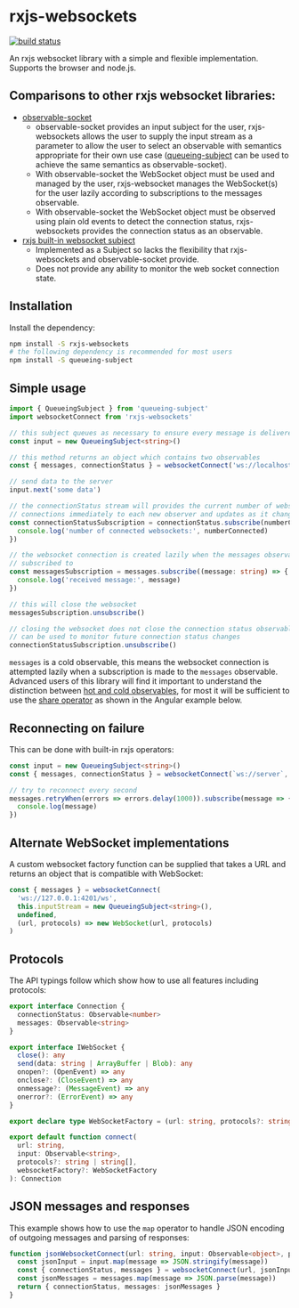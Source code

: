 # rxjs-websockets

[![build status](https://circleci.com/gh/ohjames/rxjs-websockets.png?style=shield)](https://circleci.com/gh/ohjames/rxjs-websockets)

An rxjs websocket library with a simple and flexible implementation. Supports the browser and node.js.

## Comparisons to other rxjs websocket libraries:

 * [observable-socket](https://github.com/killtheliterate/observable-socket)
   * observable-socket provides an input subject for the user, rxjs-websockets allows the user to supply the input stream as a parameter to allow the user to select an observable with semantics appropriate for their own use case ([queueing-subject](https://github.com/ohjames/queueing-subject) can be used to achieve the same semantics as observable-socket).
   * With observable-socket the WebSocket object must be used and managed by the user, rxjs-websocket manages the WebSocket(s) for the user lazily according to subscriptions to the messages observable.
   * With observable-socket the WebSocket object must be observed using plain old events to detect the connection status, rxjs-websockets provides the connection status as an observable.
 * [rxjs built-in websocket subject](https://github.com/ReactiveX/rxjs/blob/next/src/observable/dom/webSocket.ts)
   * Implemented as a Subject so lacks the flexibility that rxjs-websockets and observable-socket provide.
   * Does not provide any ability to monitor the web socket connection state.

## Installation

Install the dependency:

```bash
npm install -S rxjs-websockets
# the following dependency is recommended for most users
npm install -S queueing-subject
```

## Simple usage

```typescript
import { QueueingSubject } from 'queueing-subject'
import websocketConnect from 'rxjs-websockets'

// this subject queues as necessary to ensure every message is delivered
const input = new QueueingSubject<string>()

// this method returns an object which contains two observables
const { messages, connectionStatus } = websocketConnect('ws://localhost/websocket-path', input)

// send data to the server
input.next('some data')

// the connectionStatus stream will provides the current number of websocket
// connections immediately to each new observer and updates as it changes
const connectionStatusSubscription = connectionStatus.subscribe(numberConnected => {
  console.log('number of connected websockets:', numberConnected)
})

// the websocket connection is created lazily when the messages observable is
// subscribed to
const messagesSubscription = messages.subscribe((message: string) => {
  console.log('received message:', message)
})

// this will close the websocket
messagesSubscription.unsubscribe()

// closing the websocket does not close the connection status observable, it
// can be used to monitor future connection status changes
connectionStatusSubscription.unsubscribe()
```

`messages` is a cold observable, this means the websocket connection is attempted lazily when a subscription is made to the `messages` observable. Advanced users of this library will find it important to understand the distinction between [hot and cold observables](https://blog.thoughtram.io/angular/2016/06/16/cold-vs-hot-observables.html), for most it will be sufficient to use the [share operator](http://reactivex.io/rxjs/class/es6/Observable.js~Observable.html#instance-method-share) as shown in the Angular example below.

## Reconnecting on failure

This can be done with built-in rxjs operators:

```typescript
const input = new QueueingSubject<string>()
const { messages, connectionStatus } = websocketConnect(`ws://server`, input)

// try to reconnect every second
messages.retryWhen(errors => errors.delay(1000)).subscribe(message => {
  console.log(message)
})
```

## Alternate WebSocket implementations

A custom websocket factory function can be supplied that takes a URL and returns an object that is compatible with WebSocket:

```typescript
const { messages } = websocketConnect(
  'ws://127.0.0.1:4201/ws',
  this.inputStream = new QueueingSubject<string>(),
  undefined,
  (url, protocols) => new WebSocket(url, protocols)
)
```

## Protocols

The API typings follow which show how to use all features including protocols:

```typescript
export interface Connection {
  connectionStatus: Observable<number>
  messages: Observable<string>
}

export interface IWebSocket {
  close(): any
  send(data: string | ArrayBuffer | Blob): any
  onopen?: (OpenEvent) => any
  onclose?: (CloseEvent) => any
  onmessage?: (MessageEvent) => any
  onerror?: (ErrorEvent) => any
}

export declare type WebSocketFactory = (url: string, protocols?: string | string[]) => IWebSocket

export default function connect(
  url: string,
  input: Observable<string>,
  protocols?: string | string[],
  websocketFactory?: WebSocketFactory
): Connection
```

## JSON messages and responses

This example shows how to use the `map` operator to handle JSON encoding of outgoing messages and parsing of responses:

```typescript
function jsonWebsocketConnect(url: string, input: Observable<object>, protocols?: string | string[]) {
  const jsonInput = input.map(message => JSON.stringify(message))
  const { connectionStatus, messages } = websocketConnect(url, jsonInput, protocols)
  const jsonMessages = messages.map(message => JSON.parse(message))
  return { connectionStatus, messages: jsonMessages }
}
```

